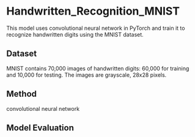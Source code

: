 # Handwritten_Recognition_MNIST
This model uses convolutional neural network in PyTorch and train it to recognize handwritten digits using the MNIST dataset.

## Dataset
MNIST contains 70,000 images of handwritten digits: 60,000 for training and 10,000 for testing. The images are grayscale, 28x28 pixels.

## Method
convolutional neural network 

## Model Evaluation 
